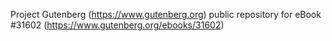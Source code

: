 Project Gutenberg (https://www.gutenberg.org) public repository for eBook #31602 (https://www.gutenberg.org/ebooks/31602)
